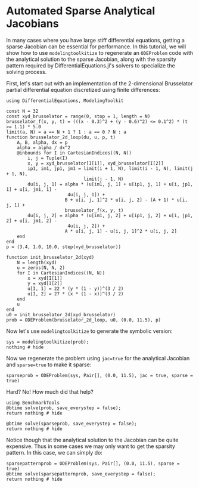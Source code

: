 # Automated Sparse Analytical Jacobians

In many cases where you have large stiff differential equations, getting a
sparse Jacobian can be essential for performance. In this tutorial, we will show
how to use `modelingtoolkitize` to regenerate an `ODEProblem` code with
the analytical solution to the sparse Jacobian, along with the sparsity
pattern required by DifferentialEquations.jl's solvers to specialize the solving
process.

First, let's start out with an implementation of the 2-dimensional Brusselator
partial differential equation discretized using finite differences:

```@example sparsejac
using DifferentialEquations, ModelingToolkit

const N = 32
const xyd_brusselator = range(0, stop = 1, length = N)
brusselator_f(x, y, t) = (((x - 0.3)^2 + (y - 0.6)^2) <= 0.1^2) * (t >= 1.1) * 5.0
limit(a, N) = a == N + 1 ? 1 : a == 0 ? N : a
function brusselator_2d_loop(du, u, p, t)
    A, B, alpha, dx = p
    alpha = alpha / dx^2
    @inbounds for I in CartesianIndices((N, N))
        i, j = Tuple(I)
        x, y = xyd_brusselator[I[1]], xyd_brusselator[I[2]]
        ip1, im1, jp1, jm1 = limit(i + 1, N), limit(i - 1, N), limit(j + 1, N),
                             limit(j - 1, N)
        du[i, j, 1] = alpha * (u[im1, j, 1] + u[ip1, j, 1] + u[i, jp1, 1] + u[i, jm1, 1] -
                       4u[i, j, 1]) +
                      B + u[i, j, 1]^2 * u[i, j, 2] - (A + 1) * u[i, j, 1] +
                      brusselator_f(x, y, t)
        du[i, j, 2] = alpha * (u[im1, j, 2] + u[ip1, j, 2] + u[i, jp1, 2] + u[i, jm1, 2] -
                       4u[i, j, 2]) +
                      A * u[i, j, 1] - u[i, j, 1]^2 * u[i, j, 2]
    end
end
p = (3.4, 1.0, 10.0, step(xyd_brusselator))

function init_brusselator_2d(xyd)
    N = length(xyd)
    u = zeros(N, N, 2)
    for I in CartesianIndices((N, N))
        x = xyd[I[1]]
        y = xyd[I[2]]
        u[I, 1] = 22 * (y * (1 - y))^(3 / 2)
        u[I, 2] = 27 * (x * (1 - x))^(3 / 2)
    end
    u
end
u0 = init_brusselator_2d(xyd_brusselator)
prob = ODEProblem(brusselator_2d_loop, u0, (0.0, 11.5), p)
```

Now let's use `modelingtoolkitize` to generate the symbolic version:

```@example sparsejac
sys = modelingtoolkitize(prob);
nothing # hide
```

Now we regenerate the problem using `jac=true` for the analytical Jacobian
and `sparse=true` to make it sparse:

```@example sparsejac
sparseprob = ODEProblem(sys, Pair[], (0.0, 11.5), jac = true, sparse = true)
```

Hard? No! How much did that help?

```@example sparsejac
using BenchmarkTools
@btime solve(prob, save_everystep = false);
return nothing # hide
```

```@example sparsejac
@btime solve(sparseprob, save_everystep = false);
return nothing # hide
```

Notice though that the analytical solution to the Jacobian can be quite expensive.
Thus in some cases we may only want to get the sparsity pattern. In this case,
we can simply do:

```@example sparsejac
sparsepatternprob = ODEProblem(sys, Pair[], (0.0, 11.5), sparse = true)
@btime solve(sparsepatternprob, save_everystep = false);
return nothing # hide
```

